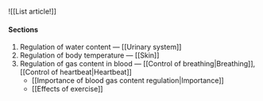 ![[List article!]]

#### Sections
1. Regulation of water content — [[Urinary system]]
2. Regulation of body temperature — [[Skin]]
3. Regulation of gas content in blood — [[Control of breathing|Breathing]], [[Control of heartbeat|Heartbeat]]
	- [[Importance of blood gas content regulation|Importance]]
	- [[Effects of exercise]]
